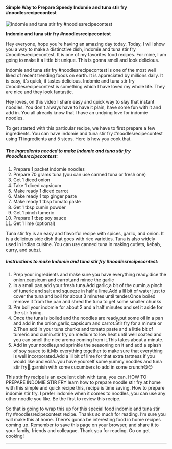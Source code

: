             

#### Simple Way to Prepare Speedy Indomie and tuna stir fry #noodlesrecipecontest

![Indomie and tuna stir fry #noodlesrecipecontest](https://img-global.cpcdn.com/recipes/d75a1629800feb20/751x532cq70/indomie-and-tuna-stir-fry-noodlesrecipecontest-recipe-main-photo.jpg)

**Indomie and tuna stir fry #noodlesrecipecontest**

Hey everyone, hope you’re having an amazing day today. Today, I will show you a way to make a distinctive dish, indomie and tuna stir fry #noodlesrecipecontest. It is one of my favorites food recipes. For mine, I am going to make it a little bit unique. This is gonna smell and look delicious.

Indomie and tuna stir fry #noodlesrecipecontest is one of the most well liked of recent trending foods on earth. It is appreciated by millions daily. It is easy, it’s quick, it tastes delicious. Indomie and tuna stir fry #noodlesrecipecontest is something which I have loved my whole life. They are nice and they look fantastic.

Hey loves, on this video I share easy and quick way to slay that instant noodles. You don't always have to have it plain, have some fun with it and add in. You all already know that I have an undying love for indomie noodies.

To get started with this particular recipe, we have to first prepare a few ingredients. You can have indomie and tuna stir fry #noodlesrecipecontest using 11 ingredients and 5 steps. Here is how you cook that.

##### The ingredients needed to make Indomie and tuna stir fry #noodlesrecipecontest:

1.  Prepare 1 packet indomie noodles
2.  Prepare 70 grams tuna (you can use canned tuna or fresh one)
3.  Get 1 diced onion
4.  Take 1 diced capsicum
5.  Make ready 1 diced carrot
6.  Make ready 1 tsp ginger paste
7.  Make ready 1 tbsp tomato paste
8.  Get 1 tbsp cumin powder
9.  Get 1 pinch tumeric
10.  Prepare 1 tbsp soy sauce
11.  Get 1 lime (optional)

Tuna stir fry is an easy and flavorful recipe with spices, garlic, and onion. It is a delicious side dish that goes with rice varieties. Tuna is also widely used in Indian cuisine. You can use canned tuna in making cutlets, kebab, curry, and subzi.

##### Instructions to make Indomie and tuna stir fry #noodlesrecipecontest:

1.  Prep your ingredients and make sure you have everything ready.dice the onion,capsicum and carrot,and mince the garlic
2.  In a small pan,add your fresh tuna.Add garlic,a bit of the cumin,a pinch of tuneric and salt and squeeze in half a lime.Add a lil bit of water just to cover the tuna and boil for about 3 minutes until tender.Once boiled remove it from the pan and shred the tuna to get some smaller chunks
3.  Pre boil your indomie for about 2 and a half minutes and set it aside for the stir frying.
4.  Once the tuna is boiled and the noodles are ready,put some oil in a pan and add in the onion,garlic,capsicum and carrot.Stir fry for a minute or 2.Then add in your tuna chunks and tomato paste and a little bit of tumeric and cumin.stir fry on medium to low heat until well coated and you can smell the nice aroma coming from it.This takes about a minute.
5.  Add in your noodles,and sprinkle the seasoning on it and add a splash of soy sauce to it.Mix everything together to make sure that everything is well incorporated.Add a lil bit of lime for that extra tartness if you would like and voilà..you have yourself some yummy noodles and tuna stir fry🍲.garnish with some cucumbers to add in some crunch😋😊

This stir fry recipe is an excellent dish with tuna, you can. HOW TO PREPARE INDOMIE STIR FRY learn how to prepare noodle stir fry at home with this simple and quick recipe this, recipe is time saving. How to prepare indomie stir fry. I prefer indomie when it comes to noodles, you can use any other noodle you like. Be the first to review this recipe.

So that is going to wrap this up for this special food indomie and tuna stir fry #noodlesrecipecontest recipe. Thanks so much for reading. I’m sure you will make this at home. There’s gonna be interesting food in home recipes coming up. Remember to save this page on your browser, and share it to your family, friends and colleague. Thank you for reading. Go on get cooking!

* * *